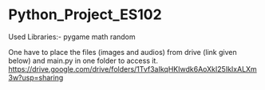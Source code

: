 # Python_Project_ES102
Used Libraries:-
pygame
math
random

One have to place the files (images and audios) from drive (link given below) and main.py in one folder to access it.
https://drive.google.com/drive/folders/1Tvf3aIkqHKIwdk6AoXkI25IkIxALXm3w?usp=sharing

